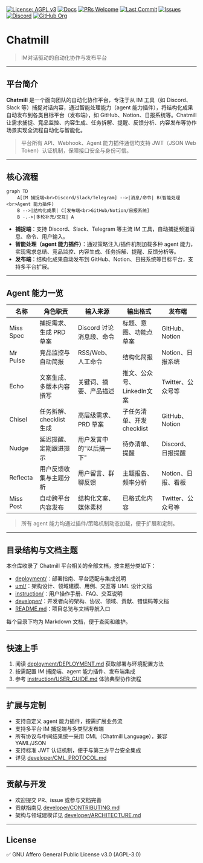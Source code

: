 [![License: AGPL v3](https://img.shields.io/badge/License-AGPL%20v3-blue.svg)](https://www.gnu.org/licenses/agpl-3.0)
[![Docs](https://img.shields.io/badge/docs-online-blue)](https://chatmill.github.io/docs)
[![PRs Welcome](https://img.shields.io/badge/PRs-welcome-brightgreen.svg)](https://github.com/ChatMill/docs/pulls)
[![Last Commit](https://img.shields.io/github/last-commit/ChatMill/docs)](https://github.com/ChatMill/docs/commits/main)
[![Issues](https://img.shields.io/github/issues/ChatMill/docs)](https://github.com/ChatMill/docs/issues)
[![Discord](https://img.shields.io/discord/1220841808014319646?label=discord&logo=discord&color=7289da)](https://discord.gg/a6FUzTQApb)
[![GitHub Org](https://img.shields.io/badge/GitHub-ChatMill-181717?logo=github)](https://github.com/ChatMill)

# Chatmill

> IM对话驱动的自动化协作与发布平台

---

## 平台简介

**Chatmill** 是一个面向团队的自动化协作平台，专注于从 IM 工具（如 Discord、Slack 等）捕捉对话内容，通过智能处理能力（agent 能力插件），将结构化成果自动发布到各类目标平台（发布端），如 GitHub、Notion、日报系统等。Chatmill 让需求捕捉、竞品监控、内容生成、任务拆解、提醒、反馈分析、内容发布等协作场景实现全流程自动化与智能化。

> 平台所有 API、Webhook、Agent 能力插件通信均支持 JWT（JSON Web Token）认证机制，保障接口安全与身份可信。

---

## 核心流程

```mermaid
graph TD
    A[IM 捕捉端<br>Discord/Slack/Telegram] -->|消息/命令| B(智能处理<br>Agent 能力插件)
    B -->|结构化成果| C[发布端<br>GitHub/Notion/日报系统]
    B -.->|多轮补充/交互| A
```

- **捕捉端**：支持 Discord、Slack、Telegram 等主流 IM 工具，自动捕捉频道消息、命令、用户输入。
- **智能处理（agent 能力插件）**：通过策略注入/插件机制加载多种 agent 能力，实现需求总结、竞品监控、内容生成、任务拆解、提醒、反馈分析等。
- **发布端**：结构化成果自动发布到 GitHub、Notion、日报系统等目标平台，支持多平台扩展。

---

## Agent 能力一览

| 名称        | 角色职责              | 输入来源             | 输出格式               | 发布端           |
|-----------|-------------------|------------------|--------------------|---------------|
| Miss Spec | 捕捉需求、生成 PRD 草案    | Discord 讨论消息段、命令 | 标题、意图、功能点草案        | GitHub、Notion |
| Mr Pulse  | 竞品监控与自动简报         | RSS/Web、人工命令     | 结构化简报              | Notion、日报系统   |
| Echo      | 文案生成、多版本内容撰写      | 关键词、摘要、产品描述      | 推文、公众号、LinkedIn文案  | Twitter、公众号等  |
| Chisel    | 任务拆解、checklist 生成 | 高层级需求、PRD 草案     | 子任务清单、开发 checklist | GitHub、Notion |
| Nudge     | 延迟提醒、定期跟进提示       | 用户发言中的"以后搞一下"    | 待办清单、提醒            | Discord、日报提醒  |
| Reflecta  | 用户反馈收集与主题分析       | 用户留言、群聊反馈        | 主题报告、频率分析          | Notion、日报、看板  |
| Miss Post | 自动跨平台内容发布         | 结构化文案、媒体素材       | 已格式化内容             | Twitter、公众号等  |

> 所有 agent 能力均通过插件/策略机制动态加载，便于扩展和定制。

---

## 目录结构与文档主题

本仓库收录了 Chatmill 平台相关的全部文档，按主题分类如下：

- [deployment/](deployment/)：部署指南、平台适配与集成说明
- [uml/](uml/)：架构设计、领域建模、用例、交互等 UML 设计文档
- [instruction/](instruction/)：用户操作手册、FAQ、交互说明
- [developer/](developer/)：开发者向的架构、协议、领域、贡献、错误码等文档
- [README.md](README.md)：项目总览与文档导航入口

每个目录下均为 Markdown 文档，便于查阅和维护。

---

## 快速上手

1. 阅读 [deployment/DEPLOYMENT.md](deployment/DEPLOYMENT.md) 获取部署与环境配置方法
2. 按需配置 IM 捕捉端、agent 能力插件、发布端集成
3. 参考 [instruction/USER_GUIDE.md](instruction/USER_GUIDE.md) 体验典型协作流程

---

## 扩展与定制

- 支持自定义 agent 能力插件，按需扩展业务流
- 支持多平台 IM 捕捉端与多类型发布端
- 所有协议与中间结果统一采用 CML（Chatmill Language），兼容 YAML/JSON
- 支持标准 JWT 认证机制，便于与第三方平台安全集成
- 详见 [developer/CML_PROTOCOL.md](developer/CML_PROTOCOL.md)

---

## 贡献与开发

- 欢迎提交 PR、issue 或参与文档完善
- 贡献指南见 [developer/CONTRIBUTING.md](developer/CONTRIBUTING.md)
- 架构与领域建模详见 [developer/ARCHITECTURE.md](developer/ARCHITECTURE.md)

---

## License

✅ GNU Affero General Public License v3.0 (AGPL-3.0) 